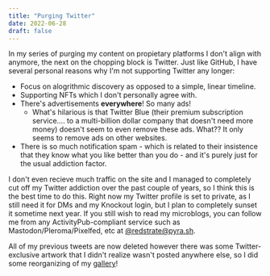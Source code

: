 ```yaml
---
title: "Purging Twitter"
date: 2022-06-28
draft: false
---
```


In my series of purging my content on propietary platforms I don't align with anymore, the next on the chopping block is Twitter. Just like GitHub, I have several personal reasons why I'm not supporting Twitter any longer:

* Focus on alogrithmic discovery as opposed to a simple, linear timeline.
* Supporting NFTs which I don't personally agree with.
* There's advertisements **everywhere**! So many ads!
    * What's hilarious is that Twitter Blue (their premium subscription service.... to a multi-billion dollar company that doesn't need more money) doesn't seem to even remove these ads. What?? It only seems to remove ads on other websites.
* There is so much notification spam - which is related to their insistence that they know what you like better than you do - and it's purely just for the usual addiction factor.

I don't even recieve much traffic on the site and I managed to completely cut off my Twitter addiction over the past couple of years, so I think this is the best time to do this. Right now my Twitter profile is set to private, as I still need it for DMs and my Knockout login, but I plan to completely sunset it sometime next year. If you still wish to read my microblogs, you can follow me from any ActivityPub-compliant service such as Mastodon/Pleroma/Pixelfed, etc at [@redstrate@pyra.sh](https://pyra.sh/redstrate).

All of my previous tweets are now deleted however there was some Twitter-exclusive artwork that I didn't realize wasn't posted anywhere else, so I did some reorganizing of my [gallery](/gallery)!
